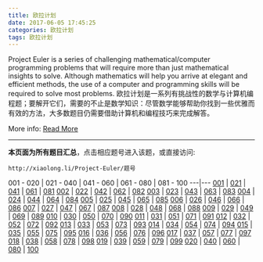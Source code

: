 ```yaml
---
title: 欧拉计划
date: 2017-06-05 17:45:25
categories: 欧拉计划
tags: 欧拉计划
---
```


Project Euler is a series of challenging mathematical/computer programming problems that will require more than just mathematical insights to solve. Although mathematics will help you arrive at elegant and efficient methods, the use of a computer and programming skills will be required to solve most problems.
欧拉计划是一系列有挑战性的数学与计算机编程题；要解开它们，需要的不止是数学知识：尽管数学能够帮助你找到一些优雅而有效的方法，大多数题目仍需要借助计算机和编程技巧来完成解答。

More info: [Read More](/Project-Euler/about)

---

**本页面为所有题目汇总**，点击相应题号进入该题，或直接访问:

```
http://xiaolong.li/Project-Euler/题号
```

001 - 020 | 021 - 040 | 041 - 060 | 061 - 080 | 081 - 100
---|---
[001](/Project-Euler/001) | [021](/Project-Euler/021) | [041](/Project-Euler/041) | [061](/Project-Euler/061) | [081](/Project-Euler/081)
[002](/Project-Euler/002) | [022](/Project-Euler/022) | [042](/Project-Euler/042) | [062](/Project-Euler/062) | [082](/Project-Euler/082)
[003](/Project-Euler/003) | [023](/Project-Euler/023) | [043](/Project-Euler/043) | [063](/Project-Euler/063) | [083](/Project-Euler/083)
[004](/Project-Euler/004) | [024](/Project-Euler/024) | [044](/Project-Euler/044) | [064](/Project-Euler/064) | [084](/Project-Euler/084)
[005](/Project-Euler/005) | [025](/Project-Euler/025) | [045](/Project-Euler/045) | [065](/Project-Euler/065) | [085](/Project-Euler/085)
[006](/Project-Euler/006) | [026](/Project-Euler/026) | [046](/Project-Euler/046) | [066](/Project-Euler/066) | [086](/Project-Euler/086)
[007](/Project-Euler/007) | [027](/Project-Euler/027) | [047](/Project-Euler/047) | [067](/Project-Euler/067) | [087](/Project-Euler/087)
[008](/Project-Euler/008) | [028](/Project-Euler/028) | [048](/Project-Euler/048) | [068](/Project-Euler/068) | [088](/Project-Euler/088)
[009](/Project-Euler/009) | [029](/Project-Euler/029) | [049](/Project-Euler/049) | [069](/Project-Euler/069) | [089](/Project-Euler/089)
[010](/Project-Euler/010) | [030](/Project-Euler/030) | [050](/Project-Euler/050) | [070](/Project-Euler/070) | [090](/Project-Euler/090)
[011](/Project-Euler/011) | [031](/Project-Euler/031) | [051](/Project-Euler/051) | [071](/Project-Euler/071) | [091](/Project-Euler/091)
[012](/Project-Euler/012) | [032](/Project-Euler/032) | [052](/Project-Euler/052) | [072](/Project-Euler/072) | [092](/Project-Euler/092)
[013](/Project-Euler/013) | [033](/Project-Euler/033) | [053](/Project-Euler/053) | [073](/Project-Euler/073) | [093](/Project-Euler/093)
[014](/Project-Euler/014) | [034](/Project-Euler/034) | [054](/Project-Euler/054) | [074](/Project-Euler/074) | [094](/Project-Euler/094)
[015](/Project-Euler/015) | [035](/Project-Euler/035) | [055](/Project-Euler/055) | [075](/Project-Euler/075) | [095](/Project-Euler/095)
[016](/Project-Euler/016) | [036](/Project-Euler/036) | [056](/Project-Euler/056) | [076](/Project-Euler/076) | [096](/Project-Euler/096)
[017](/Project-Euler/017) | [037](/Project-Euler/037) | [057](/Project-Euler/057) | [077](/Project-Euler/077) | [097](/Project-Euler/097)
[018](/Project-Euler/018) | [038](/Project-Euler/038) | [058](/Project-Euler/058) | [078](/Project-Euler/078) | [098](/Project-Euler/098)
[019](/Project-Euler/019) | [039](/Project-Euler/039) | [059](/Project-Euler/059) | [079](/Project-Euler/079) | [099](/Project-Euler/099)
[020](/Project-Euler/020) | [040](/Project-Euler/040) | [060](/Project-Euler/060) | [080](/Project-Euler/080) | [100](/Project-Euler/100)